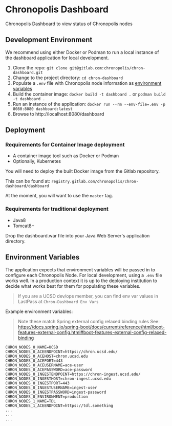 # Chronopolis Dashboard

Chronopolis Dashboard to view status of Chronopolis nodes

## Development Environment

We recommend using either Docker or Podman to run a local instance of the
dashboard application for local development.

1. Clone the repo: `git clone git@gitlab.com:chronopolis/chron-dashboard.git`
1. Change to the project directory: `cd chron-dashboard`
1. Populate a `.env` file with Chronopolis node information as [environment variables](#environment-variables)
1. Build the container image: `docker build -t dashboard .` or `podman build -t
   dashboard .`
1. Run an instance of the application: `docker run --rm --env-file=.env -p
   8080:8080 dashboard:latest`
1. Browse to http://localhost:8080/dashboard

## Deployment

### Requirements for Container Image deployment
- A container image tool such as Docker or Podman
- Optionally, Kubernetes

You will need to deploy the built Docker image from the Gitlab repository.

This can be found at: `registry.gitlab.com/chronopolis/chron-dashboard/dashboard`

At the moment, you will want to use the `master` tag.

### Requirements for traditional deployment
- Java8
- Tomcat8+

Drop the dashboard.war file into your Java Web Server's application directory.

## Environment Variables

The application expects that environment variables will be passed in to
configure each Chronopolis Node. For local development, using a `.env` file
works well. In a production context it is up to the deploying institution to
decide what works best for them for populating these variables.

> If you are a UCSD dev/ops member, you can find env var values in LastPass at `Chron-Dashboard Env Vars`

Example environment variables:

> Note these match Spring external config relaxed binding rules
> See: https://docs.spring.io/spring-boot/docs/current/reference/html/boot-features-external-config.html#boot-features-external-config-relaxed-binding

```
CHRON_NODES_0_NAME=UCSD
CHRON_NODES_0_ACEENDPOINT=https://chron.ucsd.edu/
CHRON_NODES_0_ACEHOST=chron.ucsd.edu
CHRON_NODES_0_ACEPORT=443
CHRON_NODES_0_ACEUSERNAME=ace-user
CHRON_NODES_0_ACEPASSWORD=ace-password
CHRON_NODES_0_INGESTENDPOINT=https://chron-ingest.ucsd.edu/
CHRON_NODES_0_INGESTHOST=chron-ingest.ucsd.edu
CHRON_NODES_0_INGESTPORT=443
CHRON_NODES_0_INGESTUSERNAME=ingest-user
CHRON_NODES_0_INGESTPASSWORD=ingest-password
CHRON_NODES_0_ENVIRONMENT=production
CHRON_NODES_1_NAME=TDL
CHRON_NODES_1_ACEENDPOINT=https://tdl.something
...
...
...
```

